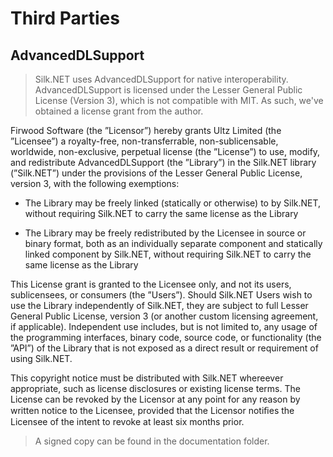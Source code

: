 # Third Parties
## AdvancedDLSupport
> Silk.NET uses AdvancedDLSupport for native interoperability. AdvancedDLSupport is licensed under the Lesser General Public License (Version 3), which is not compatible with MIT. As such, we've obtained a license grant from the author.

Firwood Software (the ”Licensor”) hereby grants Ultz Limited (the ”Licensee”) a royalty-free, non-transferrable,
non-sublicensable, worldwide, non-exclusive, perpetual license (the ”License”) to use, modify, and redistribute
AdvancedDLSupport (the ”Library”) in the Silk.NET library (”Silk.NET”) under the provisions of the Lesser General Public
License, version 3, with the following exemptions:

* The Library may be freely linked (statically or otherwise) to by Silk.NET, without requiring Silk.NET to carry the same license as the Library

* The Library may be freely redistributed by the Licensee in source or binary format, both as an individually separate component and statically linked component by Silk.NET, without requiring Silk.NET to carry the same license as the Library

This License grant is granted to the Licensee only, and not its users, sublicensees, or consumers (the ”Users”). Should
Silk.NET Users wish to use the Library independently of Silk.NET, they are subject to full Lesser General Public License,
version 3 (or another custom licensing agreement, if applicable). Independent use includes, but is not limited to, any
usage of the programming interfaces, binary code, source code, or functionality (the ”API”) of the Library that is not
exposed as a direct result or requirement of using Silk.NET.

This copyright notice must be distributed with Silk.NET whereever appropriate, such as license disclosures or existing
license terms. The License can be revoked by the Licensor at any point for any reason by written notice to the
Licensee, provided that the Licensor notiﬁes the Licensee of the intent to revoke at least six months prior.

> A signed copy can be found in the documentation folder.
